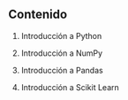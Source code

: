 ## Contenido

1. Introducción a Python

2. Introducción a NumPy

3. Introducción a Pandas

4. Introducción a Scikit Learn
